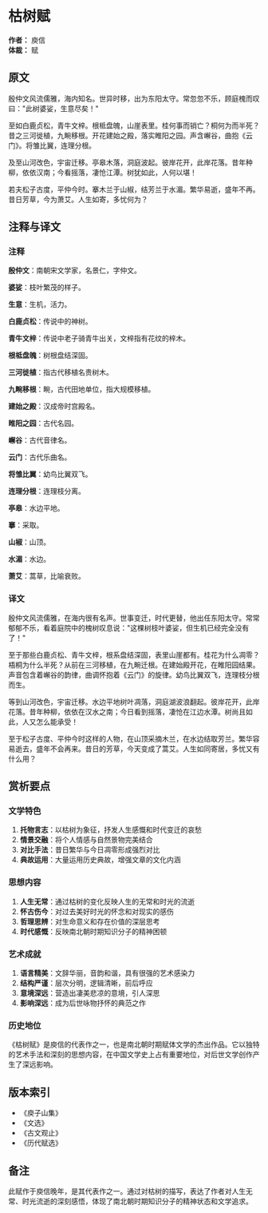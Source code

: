 # 枯树赋

**作者：** 庾信  
**体裁：** 赋  

## 原文

殷仲文风流儒雅，海内知名。世异时移，出为东阳太守。常忽忽不乐，顾庭槐而叹曰："此树婆娑，生意尽矣！"

至如白鹿贞松，青牛文梓。根柢盘魄，山崖表里。桂何事而销亡？桐何为而半死？昔之三河徙植，九畹移根。开花建始之殿，落实睢阳之园。声含嶰谷，曲抱《云门》。将雏比翼，连理分根。

及至山河改色，宇宙迁移。亭皋木落，洞庭波起。彼岸花开，此岸花落。昔年种柳，依依汉南；今看摇落，凄怆江潭。树犹如此，人何以堪！

若夫松子古度，平仲今时。搴木兰于山椒，结芳兰于水湄。繁华易逝，盛年不再。昔日芳草，今为萧艾。人生如寄，多忧何为？

## 注释与译文

### 注释

**殷仲文**：南朝宋文学家，名景仁，字仲文。

**婆娑**：枝叶繁茂的样子。

**生意**：生机，活力。

**白鹿贞松**：传说中的神树。

**青牛文梓**：传说中老子骑青牛出关，文梓指有花纹的梓木。

**根柢盘魄**：树根盘结深固。

**三河徙植**：指古代移植名贵树木。

**九畹移根**：畹，古代田地单位，指大规模移植。

**建始之殿**：汉成帝时宫殿名。

**睢阳之园**：古代名园。

**嶰谷**：古代音律名。

**云门**：古代乐曲名。

**将雏比翼**：幼鸟比翼双飞。

**连理分根**：连理枝分离。

**亭皋**：水边平地。

**搴**：采取。

**山椒**：山顶。

**水湄**：水边。

**萧艾**：蒿草，比喻衰败。

### 译文

殷仲文风流儒雅，在海内很有名声。世事变迁，时代更替，他出任东阳太守。常常郁郁不乐，看着庭院中的槐树叹息说："这棵树枝叶婆娑，但生机已经完全没有了！"

至于那些白鹿贞松、青牛文梓，根系盘结深固，表里山崖都有。桂花为什么凋零？梧桐为什么半死？从前在三河移植，在九畹迁根。在建始殿开花，在睢阳园结果。声音包含着嶰谷的韵律，曲调怀抱着《云门》的旋律。幼鸟比翼双飞，连理枝分根而生。

等到山河改色，宇宙迁移。水边平地树叶凋落，洞庭湖波浪翻起。彼岸花开，此岸花落。昔年种柳，依依在汉水之南；今日看到摇落，凄怆在江边水潭。树尚且如此，人又怎么能承受！

至于松子古度、平仲今时这样的人物，在山顶采摘木兰，在水边结取芳兰。繁华容易逝去，盛年不会再来。昔日的芳草，今天变成了蒿艾。人生如同寄居，多忧又有什么用？

## 赏析要点

### 文学特色

1. **托物言志**：以枯树为象征，抒发人生感慨和时代变迁的哀愁
2. **情景交融**：将个人情感与自然景物完美结合
3. **对比手法**：昔日繁华与今日凋零形成强烈对比
4. **典故运用**：大量运用历史典故，增强文章的文化内涵

### 思想内容

1. **人生无常**：通过枯树的变化反映人生的无常和时光的流逝
2. **怀古伤今**：对过去美好时光的怀念和对现实的感伤
3. **哲理思辨**：对生命意义和存在价值的深层思考
4. **时代感慨**：反映南北朝时期知识分子的精神困顿

### 艺术成就

1. **语言精美**：文辞华丽，音韵和谐，具有很强的艺术感染力
2. **结构严谨**：层次分明，逻辑清晰，前后呼应
3. **意境深远**：营造出凄美悲凉的意境，引人深思
4. **影响深远**：成为后世咏物抒怀的典范之作

### 历史地位

《枯树赋》是庾信的代表作之一，也是南北朝时期赋体文学的杰出作品。它以独特的艺术手法和深刻的思想内容，在中国文学史上占有重要地位，对后世文学创作产生了深远影响。

## 版本索引

- 《庾子山集》
- 《文选》
- 《古文观止》
- 《历代赋选》

## 备注

此赋作于庾信晚年，是其代表作之一。通过对枯树的描写，表达了作者对人生无常、时光流逝的深刻感悟，体现了南北朝时期知识分子的精神状态和文学追求。